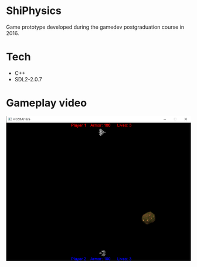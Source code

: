 # ShiPhysics
Game prototype developed during the gamedev postgraduation course in 2016.

# Tech
* C++
* SDL2-2.0.7

# Gameplay video

[![Gameplay Video](sample-gameplay.png)](https://youtu.be/o8ll2DMp9Qo-Y "Gameplay")
